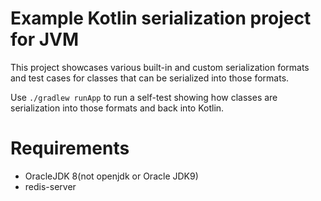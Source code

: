 # Example Kotlin serialization project for JVM

This project showcases various built-in and custom serialization formats and
test cases for classes that can be serialized into those formats.

Use `./gradlew runApp` to run a self-test showing how classes are serialization into those formats
and back into Kotlin.

# Requirements
- OracleJDK 8(not openjdk or Oracle JDK9)
- redis-server

